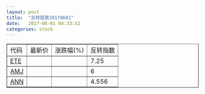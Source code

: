 ```yaml
---
layout: post
title:  "反转股票20170601"
date:   2017-06-01 04:33:52
categories: stock
---
```


<script type="text/javascript">
var stockList = []
stockList.push('gb_ete');
stockList.push('gb_amj');
stockList.push('gb_ann');
</script>

<table border="1">
 <tr>
 <td>代码</td>
  <td>最新价</td>
  <td>涨跌幅(%)</td>
 <td>反转指数</td>
</tr>
  <tr id="ete"><td><a href="http://stock.finance.sina.com.cn/usstock/quotes/ETE.html" target="_blank">ETE</a></td><td></td><td></td><td>7.25</td></tr>
  <tr id="amj"><td><a href="http://stock.finance.sina.com.cn/usstock/quotes/AMJ.html" target="_blank">AMJ</a></td><td></td><td></td><td>6</td></tr>
  <tr id="ann"><td><a href="http://stock.finance.sina.com.cn/usstock/quotes/ANN.html" target="_blank">ANN</a></td><td></td><td></td><td>4.556</td></tr>
</table>
